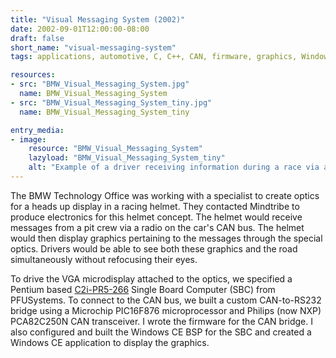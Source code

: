 ```yaml
---
title: "Visual Messaging System (2002)"
date: 2002-09-01T12:00:00-08:00
draft: false
short_name: "visual-messaging-system"
tags: applications, automotive, C, C++, CAN, firmware, graphics, Windows CE

resources:
- src: "BMW_Visual_Messaging_System.jpg"
  name: BMW_Visual_Messaging_System
- src: "BMW_Visual_Messaging_System_tiny.jpg"
  name: BMW_Visual_Messaging_System_tiny

entry_media:
- image:
    resource: "BMW_Visual_Messaging_System"
    lazyload: "BMW_Visual_Messaging_System_tiny"
    alt: "Example of a driver receiving information during a race via a visual messaging system"
---
```

The BMW Technology Office was working with a specialist to create optics for a heads up display in a racing helmet. They contacted Mindtribe to produce electronics for this helmet concept. The helmet would receive messages from a pit crew via a radio on the car's CAN bus. The helmet would then display graphics pertaining to the messages through the special optics. Drivers would be able to see both these graphics and the road simultaneously without refocusing their eyes.

To drive the VGA microdisplay attached to the optics, we specified a Pentium based [C2i-PR5-266](https://pfu-systems.eol.parts/products-c/c2i-pr5-266.htm) Single Board Computer (SBC) from PFUSystems. To connect to the CAN bus, we built a custom CAN-to-RS232 bridge using a Microchip PIC16F876 microprocessor and Philips (now NXP) PCA82C250N CAN transceiver. I wrote the firmware for the CAN bridge. I also configured and built the Windows CE BSP for the SBC and created a Windows CE application to display the graphics.

